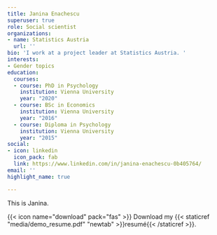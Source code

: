 ```yaml
---
title: Janina Enachescu
superuser: true
role: Social scientist
organizations:
- name: Statistics Austria
  url: ''
bio: 'I work at a project leader at Statistics Austria. '
interests:
- Gender topics
education:
  courses:
  - course: PhD in Psychology
    institution: Vienna University
    year: "2020"
  - course: BSc in Economics
    institution: Vienna University
    year: "2016"
  - course: Diploma in Psychology
    institution: Vienna University
    year: "2015"
social:
- icon: linkedin
  icon_pack: fab
  link: https://www.linkedin.com/in/janina-enachescu-0b405764/
email: ''
highlight_name: true

---
```

This is Janina.

{{< icon name="download" pack="fas" >}} Download my {{< staticref "media/demo_resume.pdf" "newtab" >}}resumé{{< /staticref >}}.
